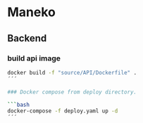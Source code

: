 # Maneko

## Backend 

### build api image 

```bash
docker build -f "source/API/Dockerfile" .
´´´

### Docker compose from deploy directory.

```bash
docker-compose -f deploy.yaml up -d
´´´